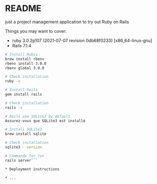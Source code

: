 
# README

just a project management application to try out Ruby on Rails

Things you may want to cover:

* ruby 3.0.2p107 (2021-07-07 revision 0db68f0233) [x86_64-linux-gnu]
* Rails 7.1.4

```bash
# Install Rubis
brew install rbenv
rbenv install 3.0.0
rbenv global 3.0.0

# Check installation
ruby -v

# Install Rails
gem install rails

# Check installation
rails -v

# Rails use SQLite3 by default
Assurez-vous que SQLite3 est installé

# Install SQLite3
brew install sqlite

# Check installation
sqlite3 --version

# Commande for run
rails server```

* Deployment instructions

* ...

